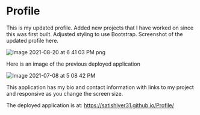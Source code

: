 # Profile

This is my updated profile. Added new projects that I have worked on since this was first built. Adjusted styling to use Bootstrap. Screenshot of the updated profile here.

![Image 2021-08-20 at 6 41 03 PM png](https://user-images.githubusercontent.com/40348966/130305159-09e360ac-d105-41f4-90d7-14fa5b36e366.png)


Here is an image of the previous deployed application

![Image 2021-07-08 at 5 08 42 PM](https://user-images.githubusercontent.com/40348966/125001729-8fb47900-e010-11eb-8916-668a212510c8.png)


This application has my bio and contact information with links to my project and responsive as you change the screen size.

The deployed application is at: https://satishiyer31.github.io/Profile/
